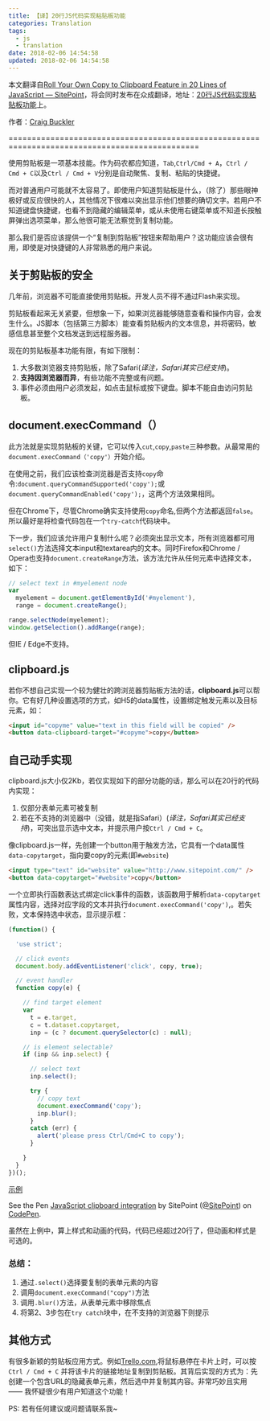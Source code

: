 ```yaml
---
title: 【译】20行JS代码实现粘贴板功能
categories: Translation
tags:
  - js
  - translation
date: 2018-02-06 14:54:58
updated: 2018-02-06 14:54:58
---
```



本文翻译自[Roll Your Own Copy to Clipboard Feature in 20 Lines of JavaScript — SitePoint](https://www.sitepoint.com/javascript-copy-to-clipboard/)，将会同时发布在众成翻译，地址：[20行JS代码实现粘贴板功能](http://zcfy.cc/article/roll-your-own-copy-to-clipboard-feature-in-20-lines-of-javascript-sitepoint)上。

作者：[Craig Buckler](https://www.sitepoint.com/author/craig-buckler/)

===============================================================================================

使用剪贴板是一项基本技能。作为码农都应知道，`Tab`,`Ctrl/Cmd + A`，`Ctrl / Cmd + C`以及`Ctrl / Cmd + V`分别是自动聚焦、复制、粘贴的快捷键。

而对普通用户可能就不太容易了。即使用户知道剪贴板是什么，（除了）那些眼神极好或反应很快的人，其他情况下很难以突出显示他们想要的确切文字。若用户不知道键盘快捷键，也看不到隐藏的编辑菜单，或从未使用右键菜单或不知道长按触屏弹出选项菜单，那么他很可能无法察觉到复制功能。

那么我们是否应该提供一个“复制到剪贴板”按钮来帮助用户？这功能应该会很有用，即使是对快捷键的人非常熟悉的用户来说。

## 关于剪贴板的安全
几年前，浏览器不可能直接使用剪贴板。开发人员不得不通过Flash来实现。

剪贴板看起来无关紧要，但想象一下，如果浏览器能够随意查看和操作内容，会发生什么。JS脚本（包括第三方脚本）能查看剪贴板内的文本信息，并将密码，敏感信息甚至整个文档发送到远程服务器。

现在的剪贴板基本功能有限，有如下限制：
1. 大多数浏览器支持剪贴板，除了Safari(*译注，Safari其实已经支持*)。
2. **支持因浏览器而异**，有些功能不完整或有问题。
3. 事件必须由用户必须发起，如点击鼠标或按下键盘。脚本不能自由访问剪贴板。

## document.execCommand（）
此方法就是实现剪贴板的关键，它可以传入`cut`,`copy`,`paste`三种参数。从最常用的`document.execCommand（'copy'）`开始介绍。

在使用之前，我们应该检查浏览器是否支持`copy`命令:`document.queryCommandSupported('copy');`或`document.queryCommandEnabled('copy');`，这两个方法效果相同。

但在Chrome下，尽管Chrome确实支持使用`copy`命名,但两个方法都返回`false`。所以最好是将检查代码包在一个`try-catch`代码块中。

下一步，我们应该允许用户复制什么呢？必须突出显示文本，所有浏览器都可用`select()`方法选择文本input和textarea内的文本。同时Firefox和Chrome / Opera也支持`document.createRange`方法，该方法允许从任何元素中选择文本，如下：
```js
// select text in #myelement node
var
  myelement = document.getElementById('#myelement'),
  range = document.createRange();

range.selectNode(myelement);
window.getSelection().addRange(range);
```
但IE / Edge不支持。

## clipboard.js
若你不想自己实现一个较为健壮的跨浏览器剪贴板方法的话，**clipboard.js**可以帮你。它有好几种设置选项的方式，如H5的data属性，设置绑定触发元素以及目标元素，如：
```html
<input id="copyme" value="text in this field will be copied" />
<button data-clipboard-target="#copyme">copy</button>
```
## 自己动手实现
clipboard.js大小仅2Kb，若仅实现如下的部分功能的话，那么可以在20行的代码内实现：
1. 仅部分表单元素可被复制
2. 若在不支持的浏览器中（没错，就是指Safari）(*译注，Safari其实已经支持*)，可突出显示选中文本，并提示用户按`Ctrl / Cmd + C`。

像clipboard.js一样，先创建一个button用于触发方法，它具有一个data属性`data-copytarget`，指向要copy的元素(即`#website`)
```html
<input type="text" id="website" value="http://www.sitepoint.com/" />
<button data-copytarget="#website">copy</button>
```
一个立即执行函数表达式绑定click事件的函数，该函数用于解析`data-copytarget`属性内容，选择对应字段的文本并执行`document.execCommand('copy')`,。若失败，文本保持选中状态，显示提示框：
```js
(function() {

  'use strict';

  // click events
  document.body.addEventListener('click', copy, true);

  // event handler
  function copy(e) {

    // find target element
    var
      t = e.target,
      c = t.dataset.copytarget,
      inp = (c ? document.querySelector(c) : null);

    // is element selectable?
    if (inp && inp.select) {

      // select text
      inp.select();

      try {
        // copy text
        document.execCommand('copy');
        inp.blur();
      }
      catch (err) {
        alert('please press Ctrl/Cmd+C to copy');
      }

    }
  }
})();
```

[示例](https://codepen.io/SitePoint/pen/vNvEwE/)

<p data-height="265" data-theme-id="0" data-slug-hash="vNvEwE" data-default-tab="css,result" data-user="SitePoint" data-embed-version="2" data-pen-title="JavaScript clipboard integration" class="codepen">See the Pen <a href="https://codepen.io/SitePoint/pen/vNvEwE/">JavaScript clipboard integration</a> by SitePoint (<a href="https://codepen.io/SitePoint">@SitePoint</a>) on <a href="https://codepen.io">CodePen</a>.</p>
<script async src="https://production-assets.codepen.io/assets/embed/ei.js"></script>


虽然在上例中，算上样式和动画的代码，代码已经超过20行了，但动画和样式是可选的。

### 总结：
1. 通过`.select()`选择要复制的表单元素的内容
2. 调用`document.execCommand("copy")`方法
3. 调用`.blur()`方法，从表单元素中移除焦点
4. 将第2、3步包在`try catch`块中，在不支持的浏览器下则提示

## 其他方式
有很多新颖的剪贴板应用方式。例如[Trello.com](https://trello.com/),将鼠标悬停在卡片上时，可以按`Ctrl / Cmd + C` 并将该卡片的链接地址复制到剪贴板。其背后实现的方式为：先创建一个包含URL的隐藏表单元素，然后选中并复制其内容。非常巧妙且实用 —— 我怀疑很少有用户知道这个功能！

PS: 若有任何建议或问题请联系我~
